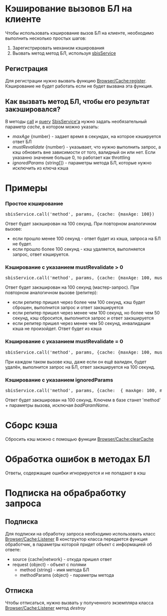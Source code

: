 # Кэширование вызовов БЛ на клиенте

Чтобы использовать кэширование вызов БЛ на клиенте, необходимо выполнить несколько простых шагов:
1. Зарегистрировать механизм кэширования
2. Вызвать метод метод БЛ, используя [sbisService](/docs/js/Types/source/SbisService/)

## Регистрация

Для регистрации нужно вызвать функцию [Browser/Cache:register](/docs/js/Browser/Cache/register/). Кэширование не будет работать если не будет вызвана эта функция.  

## Как вызвать метод БЛ, чтобы его результат закэшировался?

В методы [call](/docs/js/Types/source/SbisService/methods/call/) и [query](/docs/js/Types/source/SbisService/methods/query/) [SbisService'а](/docs/js/Types/source/SbisService/) нужно задать необязательный параметр *cache*, в котором можно указать:
* *maxAge* {number} - задает время в секундах, на которое кэшируется ответ БЛ
* *mustRevalidate* {number} - указывает, что нужно выполнить запрос, а кэш обновить вне зависимости от того, валидный он или нет. Если указанно значение больше 0, то работает как throttling
* *ignoredParams* {string[]} - параметры метода БЛ, которые нужно исключить из ключа кэша

# Примеры
### Простое кэширование
<pre class="darkula js">
sbisService.call('method', params, {cache: {maxAge: 100})
</pre>
Ответ будет закэширован на 100 секунд. При повторном аналогичном вызове:
* если прошло менее 100 секунд - ответ будет из кэша, запроса на БЛ не будет.
* если прошло более 100 секунд - кэш удаляется, выполняется запрос, ответ кэшируется.

### Кэширование с указанием mustRevalidate > 0
<pre class="darkula js">
sbisService.call('method', params, {cache: {maxAge: 100, mustRevalidate: 50})
</pre>
Ответ будет закэширован на 100 секунд (мастер-запрос). При повторном аналогичном вызове (репитер):
* если репитер пришел через более чем 100 секунд, кэш будет сброшен, выполнится запрос и ответ закэшируется
* если репитер пришел через менее чем 100 секунд, но более чем 50 секунд, кэш сбросится, выполнится запрос и ответ закэшируется
* если репитер пришел через менее чем 50 секунд, инвалидации кэша не произойдет. Ответ будет из кэша

### Кэширование с указанием mustRevalidate = 0
<pre class="darkula js">
sbisService.call('method', params, {cache: {maxAge: 100, mustRevalidate: 0})
</pre>
При каждом таком вызове кэш, даже если он ещё валиден, будет удалён, выполнится запрос на БЛ, ответ закэшируется на 100 секунд.

### Кэширование с указанием ignoredParams
<pre class="darkula js">
sbisService.call('method', params, {cache:  { maxAge: 100, mustRevalidate: 50, ignoredParams: ['badParamName']})
</pre>
Ответ будет закэширован на 100 секунд. Ключем в базе станет 'method' + параметры вызова, исключая *badParamName*.

# Сборс кэша
Сбросить кэш можно с помощью функции [Browser/Cache:clearCache](/docs/js/Browser/Cache/clearCache/)

# Обработка ошибок в методах БЛ
Ответы, содержащие ошибки игнорируются и не попадают в кэш

# Подписка на обрабработку запроса
## Подписка
Для подписки на обработку запроса необходимо использовать класс [Browser/Cache:Listener](/docs/js/Browser/Cache/Listener/)
В конструктор класса передается функция обработчик, в параметры которой придет объект с информацией об ответе:
* source {cache|network} - откуда пришел ответ
* request {object} - объект с полями 
    * method {string} - имя метода БЛ
    * methodParams {object} - параметры метода
## Отписка
Чтобы отписаться, нужно вызвать у полученного экземпляра класса [Browser/Cache:Listener](/docs/js/Browser/Cache/Listener/) метод *destroy*
 